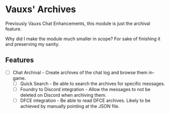 # Vauxs' Archives

Previously Vauxs Chat Enhancements, this module is just the archival feature.

Why did I make the module much smaller in scope? For sake of finishing it and preserving my sanity.

## Features

- [ ] Chat Archival - Create archives of the chat log and browse them in-game.
  - [ ] Quick Search - Be able to search the archives for specific messages.
  - [ ] Foundry to Discord integration - Allow the messages to not be deleted on Discord when archiving them.
  - [ ] DFCE integration - Be able to read DFCE archives. Likely to be achieved by manually pointing at the JSON file.
